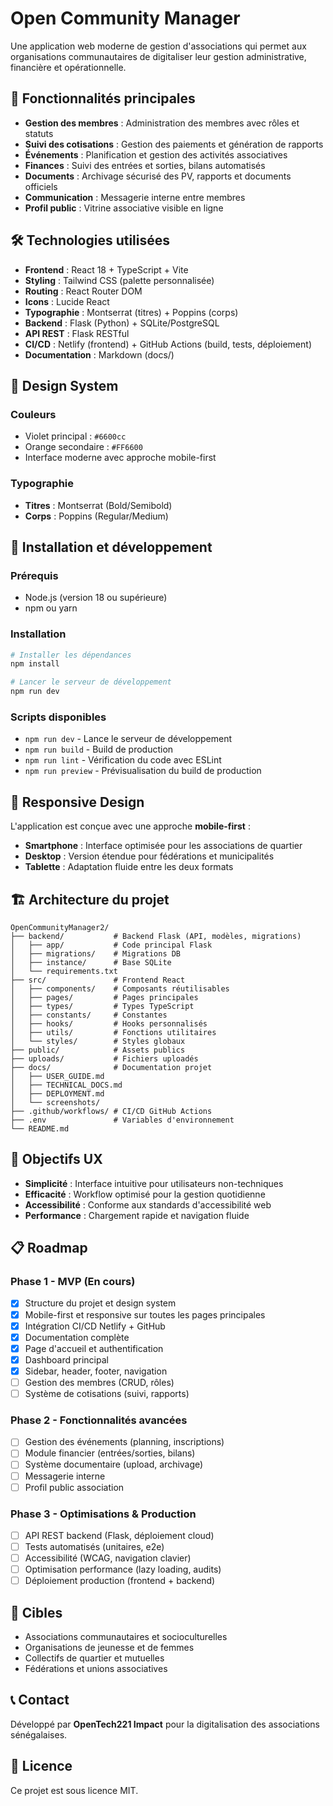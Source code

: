 # Open Community Manager

Une application web moderne de gestion d'associations qui permet aux organisations communautaires de digitaliser leur gestion administrative, financière et opérationnelle.

## 🎯 Fonctionnalités principales

- **Gestion des membres** : Administration des membres avec rôles et statuts
- **Suivi des cotisations** : Gestion des paiements et génération de rapports
- **Événements** : Planification et gestion des activités associatives
- **Finances** : Suivi des entrées et sorties, bilans automatisés
- **Documents** : Archivage sécurisé des PV, rapports et documents officiels
- **Communication** : Messagerie interne entre membres
- **Profil public** : Vitrine associative visible en ligne

## 🛠️ Technologies utilisées

- **Frontend** : React 18 + TypeScript + Vite
- **Styling** : Tailwind CSS (palette personnalisée)
- **Routing** : React Router DOM
- **Icons** : Lucide React
- **Typographie** : Montserrat (titres) + Poppins (corps)
- **Backend** : Flask (Python) + SQLite/PostgreSQL
- **API REST** : Flask RESTful
- **CI/CD** : Netlify (frontend) + GitHub Actions (build, tests, déploiement)
- **Documentation** : Markdown (docs/)

## 🎨 Design System

### Couleurs
- Violet principal : `#6600cc`
- Orange secondaire : `#FF6600`
- Interface moderne avec approche mobile-first

### Typographie
- **Titres** : Montserrat (Bold/Semibold)
- **Corps** : Poppins (Regular/Medium)

## 🚀 Installation et développement

### Prérequis
- Node.js (version 18 ou supérieure)
- npm ou yarn

### Installation
```bash
# Installer les dépendances
npm install

# Lancer le serveur de développement
npm run dev
```

### Scripts disponibles
- `npm run dev` - Lance le serveur de développement
- `npm run build` - Build de production
- `npm run lint` - Vérification du code avec ESLint
- `npm run preview` - Prévisualisation du build de production

## 📱 Responsive Design

L'application est conçue avec une approche **mobile-first** :
- **Smartphone** : Interface optimisée pour les associations de quartier
- **Desktop** : Version étendue pour fédérations et municipalités
- **Tablette** : Adaptation fluide entre les deux formats

## 🏗️ Architecture du projet

```
OpenCommunityManager2/
├── backend/           # Backend Flask (API, modèles, migrations)
│   ├── app/           # Code principal Flask
│   ├── migrations/    # Migrations DB
│   ├── instance/      # Base SQLite
│   └── requirements.txt
├── src/               # Frontend React
│   ├── components/    # Composants réutilisables
│   ├── pages/         # Pages principales
│   ├── types/         # Types TypeScript
│   ├── constants/     # Constantes
│   ├── hooks/         # Hooks personnalisés
│   ├── utils/         # Fonctions utilitaires
│   └── styles/        # Styles globaux
├── public/            # Assets publics
├── uploads/           # Fichiers uploadés
├── docs/              # Documentation projet
│   ├── USER_GUIDE.md
│   ├── TECHNICAL_DOCS.md
│   ├── DEPLOYMENT.md
│   └── screenshots/
├── .github/workflows/ # CI/CD GitHub Actions
├── .env               # Variables d'environnement
└── README.md
```

## 🎯 Objectifs UX

- **Simplicité** : Interface intuitive pour utilisateurs non-techniques
- **Efficacité** : Workflow optimisé pour la gestion quotidienne
- **Accessibilité** : Conforme aux standards d'accessibilité web
- **Performance** : Chargement rapide et navigation fluide

## 📋 Roadmap

### Phase 1 - MVP (En cours)
- [x] Structure du projet et design system
- [x] Mobile-first et responsive sur toutes les pages principales
- [x] Intégration CI/CD Netlify + GitHub
- [x] Documentation complète
- [x] Page d'accueil et authentification
- [x] Dashboard principal
- [x] Sidebar, header, footer, navigation
- [ ] Gestion des membres (CRUD, rôles)
- [ ] Système de cotisations (suivi, rapports)

### Phase 2 - Fonctionnalités avancées
- [ ] Gestion des événements (planning, inscriptions)
- [ ] Module financier (entrées/sorties, bilans)
- [ ] Système documentaire (upload, archivage)
- [ ] Messagerie interne
- [ ] Profil public association

### Phase 3 - Optimisations & Production
- [ ] API REST backend (Flask, déploiement cloud)
- [ ] Tests automatisés (unitaires, e2e)
- [ ] Accessibilité (WCAG, navigation clavier)
- [ ] Optimisation performance (lazy loading, audits)
- [ ] Déploiement production (frontend + backend)

## 👥 Cibles

- Associations communautaires et socioculturelles
- Organisations de jeunesse et de femmes
- Collectifs de quartier et mutuelles
- Fédérations et unions associatives

## 📞 Contact

Développé par **OpenTech221 Impact** pour la digitalisation des associations sénégalaises.

## 📄 Licence

Ce projet est sous licence MIT.
